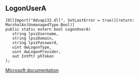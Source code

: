 ## LogonUserA

```
[DllImport("Advapi32.dll", SetLastError = true)][return: MarshalAs(UnmanagedType.Bool)]
public static extern bool LogonUserA(
   string lpszUsername,
   string lpszDomain,
   string lpszPassword,
   uint dwLogonType,
   uint dwLogonProvider,
   out IntPtr phToken
);
```

[Microsoft documentation](https://docs.microsoft.com/en-us/windows/win32/api/winbase/nf-winbase-logonusera)
